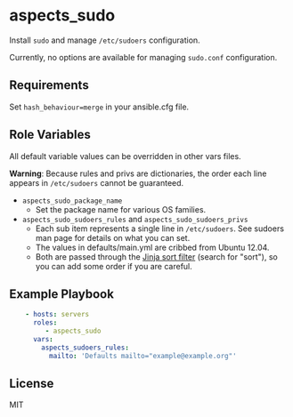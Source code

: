 # aspects_sudo

Install ```sudo``` and manage ```/etc/sudoers``` configuration.

Currently, no options are available for managing ```sudo.conf``` configuration.

## Requirements

Set ```hash_behaviour=merge``` in your ansible.cfg file.

## Role Variables

All default variable values can be overridden in other vars files.

**Warning**: Because rules and privs are dictionaries, the order each line appears in ```/etc/sudoers``` cannot be guaranteed.

* ```aspects_sudo_package_name```
    * Set the package name for various OS families.
* ```aspects_sudo_sudoers_rules``` and ```aspects_sudo_sudoers_privs```
    * Each sub item represents a single line in ```/etc/sudoers```. See sudoers man page for details on what you can set.
    * The values in defaults/main.yml are cribbed from Ubuntu 12.04.
    * Both are passed through the [Jinja sort filter](http://jinja.pocoo.org/docs/2.10/templates/) (search for "sort"), so you can add some order if you are careful.

## Example Playbook

```yaml
    - hosts: servers
      roles:
         - aspects_sudo
      vars:
        aspects_sudoers_rules:
          mailto: 'Defaults mailto="example@example.org"'
```

## License

MIT
